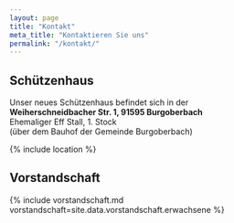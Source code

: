 ```yaml
---
layout: page
title: "Kontakt"
meta_title: "Kontaktieren Sie uns"
permalink: "/kontakt/"
---
```

## Schützenhaus
Unser neues Schützenhaus befindet sich in der  
**Weiherschneidbacher Str. 1, 91595 Burgoberbach**  
Ehemaliger Eff Stall, 1. Stock  
(über dem Bauhof der Gemeinde Burgoberbach)

{% include location %}

## Vorstandschaft

{% include vorstandschaft.md vorstandschaft=site.data.vorstandschaft.erwachsene %}